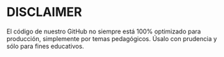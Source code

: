 <h1>DISCLAIMER</h1>

<p>El código de nuestro GitHub no siempre está 100% optimizado para producción, simplemente por temas pedagógicos. Úsalo con prudencia y sólo para fines educativos.</p>